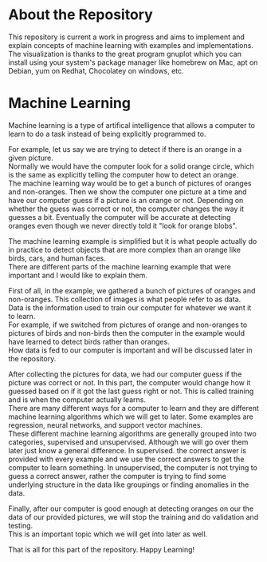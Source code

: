 # About the Repository

This repository is current a work in progress and aims to implement and explain
  concepts of machine learning with examples and implementations.  
The visualization is thanks to the great program gnuplot which you can install
  using your system's package manager like homebrew on Mac, apt on Debian, yum
  on Redhat, Chocolatey on windows, etc.

# Machine Learning

Machine learning is a type of artifical intelligence that allows
  a computer to learn to do a task instead of being explicitly
  programmed to.  

For example, let us say we are trying to detect if there is an orange
  in a given picture.  
Normally we would have the computer look for a solid orange circle,
  which is the same as explicitly telling the computer how to detect
  an orange.  
The machine learning way would be to get a bunch of pictures of oranges
  and non-oranges. Then we show the computer one picture at a time
  and have our computer guess if a picture is an orange or not. Depending
  on whether the guess was correct or not, the computer changes the way
  it guesses a bit. Eventually the computer will be accurate at detecting
  oranges even though we never directly told it "look for orange blobs".  

The machine learning example is simplified but it is what
  people actually do in practice to detect objects that are more
  complex than an orange like birds, cars, and human faces.  
There are different parts of the machine learning example that were
  important and I would like to explain them.  

First of all, in the example, we gathered a bunch of pictures of
  oranges and non-oranges. This collection of images is what
  people refer to as data.  
Data is the information used to train our computer for whatever
  we want it to learn.  
For example, if we switched from pictures of orange and non-oranges
  to pictures of birds and non-birds then the computer in the example
  would have learned to detect birds rather than oranges.  
How data is fed to our computer is important and will be discussed
  later in the repository.  

After collecting the pictures for data, we had our computer guess
  if the picture was correct or not. In this part, the computer
  would change how it guessed based on if it got the last guess
  right or not. This is called training and is when the computer
  actually learns.  
There are many different ways for a computer to learn and they
  are different machine learning algorithms which we will get to
  later. Some examples are regression, neural networks, and
  support vector machines.  
These different machine learning algorithms are generally grouped
  into two categories, supervised and unsupervised. Although we will
  go over them later just know a general difference. In supervised. the
  correct answer is provided with every example and we use the correct
  answers to get the computer to learn something. In unsupervised, the
  computer is not trying to guess a correct answer, rather the computer
  is trying to find some underlying structure in the data like groupings
  or finding anomalies in the data.  

Finally, after our computer is good enough at detecting oranges on our
  the data of our provided pictures, we will stop the training and do
  validation and testing.  
This is an important topic which we will get into later as well.  

That is all for this part of the repository. Happy Learning!
